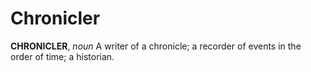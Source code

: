 # Chronicler

**CHRONICLER**, _noun_ A writer of a chronicle; a recorder of events in the order of time; a historian.